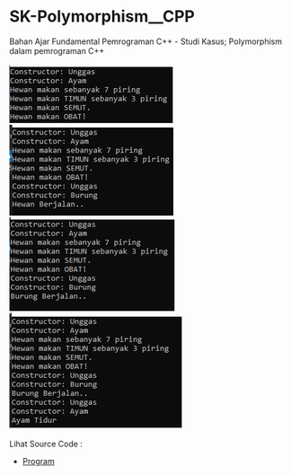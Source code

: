 # SK-Polymorphism__CPP
Bahan Ajar Fundamental Pemrograman C++ - Studi Kasus; Polymorphism dalam pemrograman C++<br><br>
<img src="https://github.com/RizkyKhapidsyah/SK-Polymorphism__CPP/blob/master/SK-Polymorphism__CPP/Result/001.PNG">
<img src="https://github.com/RizkyKhapidsyah/SK-Polymorphism__CPP/blob/master/SK-Polymorphism__CPP/Result/002.PNG">
<img src="https://github.com/RizkyKhapidsyah/SK-Polymorphism__CPP/blob/master/SK-Polymorphism__CPP/Result/003.PNG">
<img src="https://github.com/RizkyKhapidsyah/SK-Polymorphism__CPP/blob/master/SK-Polymorphism__CPP/Result/004.PNG"><br><br>
Lihat Source Code : <br>
- <a href="https://github.com/RizkyKhapidsyah/SK-Polymorphism__CPP/blob/master/SK-Polymorphism__CPP/Source.cpp">Program</a>
